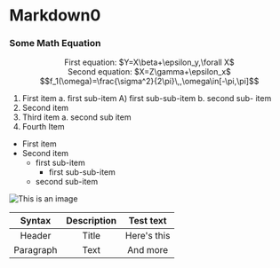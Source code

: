 # Markdown0
### Some Math Equation
<p align="center">
First equation: $Y=X\beta+\epsilon_y,\forall X$ </br>
Second equation: $X=Z\gamma+\epsilon_x$ </br>
$$f_1(\omega)=\frac{\sigma^2}{2\pi}\,,\omega\in[-\pi,\pi]$$
</p>

1. First item a. first sub-item A) first sub-sub-item b. second sub- item
2. Second item
3. Third item a. second sub item
4. Fourth Item

* First item
* Second item
  - first sub-item
    - first sub-sub-item
  - second sub-item

![This is an image](https://camo.githubusercontent.com/e6947af48fb1f3bb4f8238ee96f307dc6ddc9c9640c373484badd0cd42a3a25d/68747470733a2f2f69636f6e732e69636f6e617263686976652e636f6d2f69636f6e732f69636f6e6b612f6d656f772f3235362f6361742d636167652d69636f6e2e706e67)

| Syntax  | Description | Test text |
|:-------:|:-----------:|:---------:|
|Header   | Title       |Here's this|
|Paragraph|Text         |And more   |